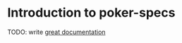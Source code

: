 # Introduction to poker-specs

TODO: write [great documentation](http://jacobian.org/writing/what-to-write/)
